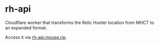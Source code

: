 # rh-api

Cloudflare worker that transforms the Relic Hunter location from MHCT to an expanded format.

Access it via [rh-api.mouse.rip](https://rh-api.mouse.rip/).
